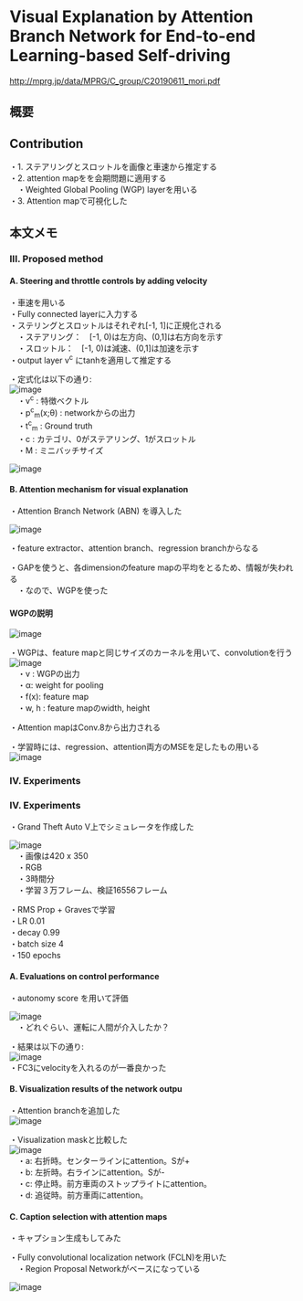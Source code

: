 # Visual Explanation by Attention Branch Network for End-to-end Learning-based Self-driving
http://mprg.jp/data/MPRG/C_group/C20190611_mori.pdf  
  
## 概要  

## Contribution  
・1. ステアリングとスロットルを画像と車速から推定する  
・2. attention mapをを会期問題に適用する  
　・Weighted Global Pooling (WGP) layerを用いる  
・3. Attention mapで可視化した    


## 本文メモ  
### III. Proposed method  
#### A. Steering and throttle controls by adding velocity  
・車速を用いる  
・Fully connected layerに入力する  
・ステリングとスロットルはそれぞれ[-1, 1]に正規化される  
　・ステアリング：　[-1, 0)は左方向、(0,1]は右方向を示す  
　・スロットル：　[-1, 0)は減速、(0,1]は加速を示す  
・output layer v<sup>c</sup> にtanhを適用して推定する  
  
・定式化は以下の通り:  
![image](https://user-images.githubusercontent.com/30098187/66757626-7cc25280-eed7-11e9-8596-b6d07e2151a8.png)  
　・v<sup>c</sup> : 特徴ベクトル  
　・p<sup>c</sup><sub>m</sub>(x;θ) : networkからの出力  
　・t<sup>c</sup><sub>m</sub> : Ground truth  
　・c : カテゴリ、0がステアリング、1がスロットル  
　・M : ミニバッチサイズ  
  
![image](https://user-images.githubusercontent.com/30098187/66757884-1558d280-eed8-11e9-865f-e73f8fa10b83.png)  
  
#### B. Attention mechanism for visual explanation  
・Attention Branch Network (ABN) を導入した  

![image](https://user-images.githubusercontent.com/30098187/66758082-8ac4a300-eed8-11e9-8f3f-97deff65816c.png)  
  
・feature extractor、attention branch、regression branchからなる  

・GAPを使うと、各dimensionのfeature mapの平均をとるため、情報が失われる  
　・なので、WGPを使った  

#### WGPの説明  
![image](https://user-images.githubusercontent.com/30098187/66758303-fa3a9280-eed8-11e9-9f6d-46021b82af37.png)  
  
・WGPは、feature mapと同じサイズのカーネルを用いて、convolutionを行う  
![image](https://user-images.githubusercontent.com/30098187/66758458-4a195980-eed9-11e9-8d2e-0c8dad64a5a2.png)  
　・v : WGPの出力  
　・α: weight for pooling  
　・f(x): feature map  
　・w, h : feature mapのwidth, height  
  
・Attention mapはConv.8から出力される  

・学習時には、regression、attention両方のMSEを足したもの用いる  
![image](https://user-images.githubusercontent.com/30098187/66758818-06731f80-eeda-11e9-9ec9-a8b3564a8a1e.png)  

### IV. Experiments
### IV. Experiments  
・Grand Theft Auto V上でシミュレータを作成した  

![image](https://user-images.githubusercontent.com/30098187/67156868-2afa4c00-f35f-11e9-8e77-25114a25b5a8.png)  
　・画像は420 x 350  
　・RGB  
　・3時間分  
　・学習３万フレーム、検証16556フレーム  
  
・RMS Prop + Gravesで学習  
・LR 0.01  
・decay 0.99  
・batch size 4  
・150 epochs  
  
#### A. Evaluations on control performance  
・autonomy score を用いて評価  

![image](https://user-images.githubusercontent.com/30098187/67156917-a5c36700-f35f-11e9-970e-117982d5d5cd.png)  
　・どれぐらい、運転に人間が介入したか？  
  
・結果は以下の通り:  
![image](https://user-images.githubusercontent.com/30098187/67156992-aad4e600-f360-11e9-9a5d-ed733516f50d.png)  
  ・FC3にvelocityを入れるのが一番良かった  

#### B. Visualization results of the network outpu
・Attention branchを追加した  
![image](https://user-images.githubusercontent.com/30098187/67157267-e40f5500-f364-11e9-9467-1f6b56e32b69.png)  
  
・Visualization maskと比較した  
![image](https://user-images.githubusercontent.com/30098187/67157305-6566e780-f365-11e9-9baa-30a4a0e35370.png)  
　・a: 右折時。センターラインにattention。Sが+  
　・b: 左折時。右ラインにattention。Sが-  
　・c: 停止時。前方車両のストップライトにattention。  
　・d: 追従時。前方車両にattention。  
  
#### C. Caption selection with attention maps
・キャプション生成もしてみた  

・Fully convolutional localization network (FCLN)を用いた  
　・Region Proposal Networkがベースになっている  

![image](https://user-images.githubusercontent.com/30098187/67157425-d8bd2900-f366-11e9-9008-95a46c3d7bf8.png)

